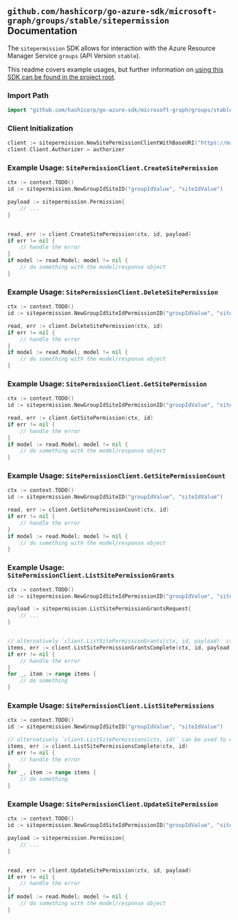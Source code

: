 
## `github.com/hashicorp/go-azure-sdk/microsoft-graph/groups/stable/sitepermission` Documentation

The `sitepermission` SDK allows for interaction with the Azure Resource Manager Service `groups` (API Version `stable`).

This readme covers example usages, but further information on [using this SDK can be found in the project root](https://github.com/hashicorp/go-azure-sdk/tree/main/docs).

### Import Path

```go
import "github.com/hashicorp/go-azure-sdk/microsoft-graph/groups/stable/sitepermission"
```


### Client Initialization

```go
client := sitepermission.NewSitePermissionClientWithBaseURI("https://management.azure.com")
client.Client.Authorizer = authorizer
```


### Example Usage: `SitePermissionClient.CreateSitePermission`

```go
ctx := context.TODO()
id := sitepermission.NewGroupIdSiteID("groupIdValue", "siteIdValue")

payload := sitepermission.Permission{
	// ...
}


read, err := client.CreateSitePermission(ctx, id, payload)
if err != nil {
	// handle the error
}
if model := read.Model; model != nil {
	// do something with the model/response object
}
```


### Example Usage: `SitePermissionClient.DeleteSitePermission`

```go
ctx := context.TODO()
id := sitepermission.NewGroupIdSiteIdPermissionID("groupIdValue", "siteIdValue", "permissionIdValue")

read, err := client.DeleteSitePermission(ctx, id)
if err != nil {
	// handle the error
}
if model := read.Model; model != nil {
	// do something with the model/response object
}
```


### Example Usage: `SitePermissionClient.GetSitePermission`

```go
ctx := context.TODO()
id := sitepermission.NewGroupIdSiteIdPermissionID("groupIdValue", "siteIdValue", "permissionIdValue")

read, err := client.GetSitePermission(ctx, id)
if err != nil {
	// handle the error
}
if model := read.Model; model != nil {
	// do something with the model/response object
}
```


### Example Usage: `SitePermissionClient.GetSitePermissionCount`

```go
ctx := context.TODO()
id := sitepermission.NewGroupIdSiteID("groupIdValue", "siteIdValue")

read, err := client.GetSitePermissionCount(ctx, id)
if err != nil {
	// handle the error
}
if model := read.Model; model != nil {
	// do something with the model/response object
}
```


### Example Usage: `SitePermissionClient.ListSitePermissionGrants`

```go
ctx := context.TODO()
id := sitepermission.NewGroupIdSiteIdPermissionID("groupIdValue", "siteIdValue", "permissionIdValue")

payload := sitepermission.ListSitePermissionGrantsRequest{
	// ...
}


// alternatively `client.ListSitePermissionGrants(ctx, id, payload)` can be used to do batched pagination
items, err := client.ListSitePermissionGrantsComplete(ctx, id, payload)
if err != nil {
	// handle the error
}
for _, item := range items {
	// do something
}
```


### Example Usage: `SitePermissionClient.ListSitePermissions`

```go
ctx := context.TODO()
id := sitepermission.NewGroupIdSiteID("groupIdValue", "siteIdValue")

// alternatively `client.ListSitePermissions(ctx, id)` can be used to do batched pagination
items, err := client.ListSitePermissionsComplete(ctx, id)
if err != nil {
	// handle the error
}
for _, item := range items {
	// do something
}
```


### Example Usage: `SitePermissionClient.UpdateSitePermission`

```go
ctx := context.TODO()
id := sitepermission.NewGroupIdSiteIdPermissionID("groupIdValue", "siteIdValue", "permissionIdValue")

payload := sitepermission.Permission{
	// ...
}


read, err := client.UpdateSitePermission(ctx, id, payload)
if err != nil {
	// handle the error
}
if model := read.Model; model != nil {
	// do something with the model/response object
}
```
